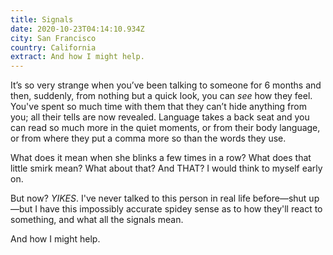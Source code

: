 ```yaml
---
title: Signals
date: 2020-10-23T04:14:10.934Z
city: San Francisco
country: California
extract: And how I might help.
---
```

It’s so very strange when you’ve been talking to someone for 6 months and then, suddenly, from nothing but a quick look, you can _see_ how they feel. You've spent so much time with them that they can’t hide anything from you; all their tells are now revealed. Language takes a back seat and you can read so much more in the quiet moments, or from their body language, or from where they put a comma more so than the words they use.

What does it mean when she blinks a few times in a row? What does that little smirk mean? What about that? And THAT? I would think to myself early on.

But now? _YIKES_. I've never talked to this person in real life before—shut up—but I have this impossibly accurate spidey sense as to how they'll react to something, and what all the signals mean.

And how I might help.